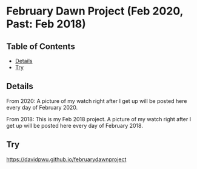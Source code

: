 # February Dawn Project (Feb 2020, Past: Feb 2018)

## Table of Contents

* [Details](#details)
* [Try](#try)

## Details

From 2020:
A picture of my watch right after I get up will be posted here every day of February 2020.

From 2018:
This is my Feb 2018 project. A picture of my watch right after I get up will be posted here every day of February 2018.

## Try

<a href="https://davidpwu.github.io/februarydawnproject">https://davidpwu.github.io/februarydawnproject</a>